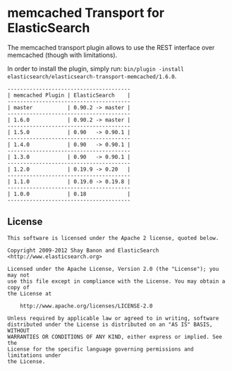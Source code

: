 memcached Transport for ElasticSearch
==================================

The memcached transport plugin allows to use the REST interface over memcached (though with limitations).

In order to install the plugin, simply run: `bin/plugin -install elasticsearch/elasticsearch-transport-memcached/1.6.0`.

    ---------------------------------------
    | memcached Plugin | ElasticSearch    |
    ---------------------------------------
    | master           | 0.90.2 -> master |
    ---------------------------------------
    | 1.6.0            | 0.90.2 -> master |
    ---------------------------------------
    | 1.5.0            | 0.90   -> 0.90.1 |
    ---------------------------------------
    | 1.4.0            | 0.90   -> 0.90.1 |
    ---------------------------------------
    | 1.3.0            | 0.90   -> 0.90.1 |
    ---------------------------------------
    | 1.2.0            | 0.19.9 -> 0.20   |
    ---------------------------------------
    | 1.1.0            | 0.19.0 -> 0.19.8 |
    ---------------------------------------
    | 1.0.0            | 0.18             |
    ---------------------------------------

License
-------

    This software is licensed under the Apache 2 license, quoted below.

    Copyright 2009-2012 Shay Banon and ElasticSearch <http://www.elasticsearch.org>

    Licensed under the Apache License, Version 2.0 (the "License"); you may not
    use this file except in compliance with the License. You may obtain a copy of
    the License at

        http://www.apache.org/licenses/LICENSE-2.0

    Unless required by applicable law or agreed to in writing, software
    distributed under the License is distributed on an "AS IS" BASIS, WITHOUT
    WARRANTIES OR CONDITIONS OF ANY KIND, either express or implied. See the
    License for the specific language governing permissions and limitations under
    the License.
